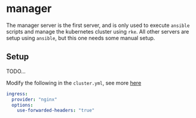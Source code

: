# manager

The manager server is the first server, and is only used to execute `ansible` scripts and manage the kubernetes cluster using `rke`.
All other servers are setup using `ansible`, but this one needs some manual setup.

## Setup

TODO...

Modify the following in the `cluster.yml`, see more [here](https://rancher.com/docs/rancher/v2.x/en/installation/install-rancher-on-k8s/chart-options/#external-tls-termination)

```yml
ingress:
  provider: "nginx"
  options:
    use-forwarded-headers: "true"
```
